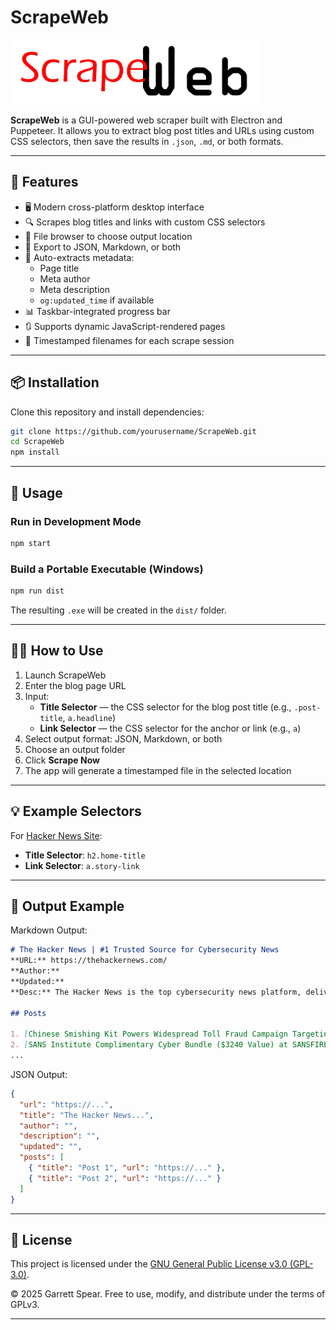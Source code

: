 # ScrapeWeb

![ScrapeWeb Logo](scrapeweb.png)

**ScrapeWeb** is a GUI-powered web scraper built with Electron and Puppeteer. It allows you to extract blog post titles and URLs using custom CSS selectors, then save the results in `.json`, `.md`, or both formats.

---

## 🚀 Features

- 🖥️ Modern cross-platform desktop interface
- 🔍 Scrapes blog titles and links with custom CSS selectors
- 📁 File browser to choose output location
- 🧾 Export to JSON, Markdown, or both
- 🧠 Auto-extracts metadata:
  - Page title
  - Meta author
  - Meta description
  - `og:updated_time` if available
- 📊 Taskbar-integrated progress bar
- 🔃 Supports dynamic JavaScript-rendered pages
- 📌 Timestamped filenames for each scrape session

---

## 📦 Installation

Clone this repository and install dependencies:

```bash
git clone https://github.com/yourusername/ScrapeWeb.git
cd ScrapeWeb
npm install
```

---

## 🧪 Usage

### Run in Development Mode

```bash
npm start
```

### Build a Portable Executable (Windows)

```bash
npm run dist
```

The resulting `.exe` will be created in the `dist/` folder.

---

## 🧑‍💻 How to Use

1. Launch ScrapeWeb
2. Enter the blog page URL
3. Input:
   - **Title Selector** — the CSS selector for the blog post title (e.g., `.post-title`, `a.headline`)
   - **Link Selector** — the CSS selector for the anchor or link (e.g., `a`)
4. Select output format: JSON, Markdown, or both
5. Choose an output folder
6. Click **Scrape Now**
7. The app will generate a timestamped file in the selected location

---

## 💡 Example Selectors

For [Hacker News Site](https://thehackernews.com/):

- **Title Selector**: `h2.home-title`
- **Link Selector**: `a.story-link`

---

## 📁 Output Example

Markdown Output:

```markdown
# The Hacker News | #1 Trusted Source for Cybersecurity News
**URL:** https://thehackernews.com/
**Author:** 
**Updated:** 
**Desc:** The Hacker News is the top cybersecurity news platform, delivering real-time updates, threat intelligence, data breach reports, expert analysis, and actionable insights for infosec professionals and decision-makers.

## Posts

1. [Chinese Smishing Kit Powers Widespread Toll Fraud Campaign Targeting U.S. Users in 8 States](https://thehackernews.com/2025/04/chinese-smishing-kit-behind-widespread.html)
2. [SANS Institute Complimentary Cyber Bundle ($3240 Value) at SANSFIRE 2025](https://thehackernews.uk/sansfire-2025-ev)
...
```

JSON Output:

```json
{
  "url": "https://...",
  "title": "The Hacker News...",
  "author": "",
  "description": "",
  "updated": "",
  "posts": [
    { "title": "Post 1", "url": "https://..." },
    { "title": "Post 2", "url": "https://..." }
  ]
}
```

---

## 📜 License

This project is licensed under the [GNU General Public License v3.0 (GPL-3.0)](https://www.gnu.org/licenses/gpl-3.0.html).

© 2025 Garrett Spear. Free to use, modify, and distribute under the terms of GPLv3.

---
